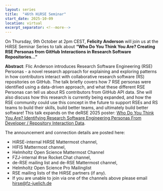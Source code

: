 ```yaml
---
layout: series
title:  "46th HiRSE Seminar"
start_date: 2025-10-09
location: virtual
excerpt_separator: <!--more-->
---
```


On Thursday, 9th October at 2pm CEST, **Felicity Anderson** will join us at the HiRSE Seminar Series to talk about **“Who Do You Think You Are? Creating RSE Personas from GitHub Interactions in Research Software Repositories...”**
<!--more-->

**Abstract**: 
Flic Anderson introduces Research Software Engineering (RSE) Personas - a novel research approach for explaining and exploring patterns in how contributors interact with collaborative research software (RS) repositories on GitHub. The talk briefly covers how 7 RSE personas were identified using a data-driven approach, and what these different RSE Personas can tell us about RS contributors from GitHub API data. She will also discuss how this research is currently being expanded, and how the RSE community could use this concept in the future to support RSEs and RS teams to build their skills, build better teams, and ultimately build better software!
This talk expands on the deRSE 2025 poster: [Who Do You Think You Are? Identifying Research Software Engineering Personas From Developer / Repository Interaction Data](https://doi.org/10.5281/zenodo.14988656). 

The announcement and connection details are posted here:
- HiRSE-internal HiRSE Mattermost channel,
- HIFIS Mattermost channel,
- Helmholtz Open Science Mattermost Channel
- FZJ-internal #rse Rocket.Chat channel,
- de-RSE mailing list and de-RSE Mattermost channel,
- Helmholtz Open Science Pro Mailinglist
- RSE mailing lists of the HiRSE partners (if any).
- If you are unable to join via one of the channels above please email [hirse@fz-juelich.de](mailto:hirse@fz-juelich.de)
